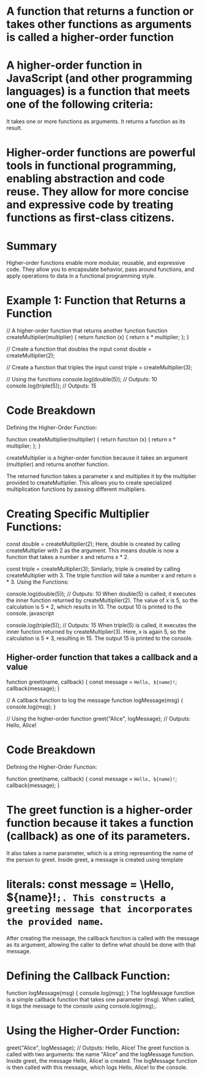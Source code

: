 # A function that returns a function or takes other functions as arguments is called a higher-order function

# A higher-order function in JavaScript (and other programming languages) is a function that meets one of the following criteria:

It takes one or more functions as arguments.
It returns a function as its result.


# Higher-order functions are powerful tools in functional programming, enabling abstraction and code reuse. They allow for more concise and expressive code by treating functions as first-class citizens.



# Summary
Higher-order functions enable more modular, reusable, and expressive code. They allow you to encapsulate behavior, pass around functions, and apply operations to data in a functional programming style.




# Example 1: Function that Returns a Function

// A higher-order function that returns another function
function createMultiplier(multiplier) {
    return function (x) {
        return x * multiplier;
    };
}

// Create a function that doubles the input
const double = createMultiplier(2);

// Create a function that triples the input
const triple = createMultiplier(3);

// Using the functions
console.log(double(5)); // Outputs: 10
console.log(triple(5)); // Outputs: 15


# Code Breakdown
Defining the Higher-Order Function:

function createMultiplier(multiplier) {
    return function (x) {
        return x * multiplier;
    };
}

createMultiplier is a higher-order function because it takes an argument (multiplier) and returns another function.

The returned function takes a parameter x and multiplies it by the multiplier provided to createMultiplier.
This allows you to create specialized multiplication functions by passing different multipliers.

# Creating Specific Multiplier Functions:
const double = createMultiplier(2);
Here, double is created by calling createMultiplier with 2 as the argument.
This means double is now a function that takes a number x and returns x * 2.

const triple = createMultiplier(3);
Similarly, triple is created by calling createMultiplier with 3.
The triple function will take a number x and return x * 3.
Using the Functions:

console.log(double(5)); // Outputs: 10
When double(5) is called, it executes the inner function returned by createMultiplier(2).
The value of x is 5, so the calculation is 5 * 2, which results in 10.
The output 10 is printed to the console.
javascript

console.log(triple(5)); // Outputs: 15
When triple(5) is called, it executes the inner function returned by createMultiplier(3).
Here, x is again 5, so the calculation is 5 * 3, resulting in 15.
The output 15 is printed to the console.


## Higher-order function that takes a callback and a value
function greet(name, callback) {
    const message = `Hello, ${name}!`;
    callback(message);
}

// A callback function to log the message
function logMessage(msg) {
    console.log(msg);
}

// Using the higher-order function
greet("Alice", logMessage); // Outputs: Hello, Alice!

# Code Breakdown
Defining the Higher-Order Function:


function greet(name, callback) {
    const message = `Hello, ${name}!`;
    callback(message);
}

# The greet function is a higher-order function because it takes a function (callback) as one of its parameters.
It also takes a name parameter, which is a string representing the name of the person to greet.
Inside greet, a message is created using template 

# literals: const message = \Hello, ${name}!`;. This constructs a greeting message that incorporates the provided name`.
After creating the message, the callback function is called with the message as its argument, allowing the caller to define what should be done with that message.

# Defining the Callback Function:

function logMessage(msg) {
    console.log(msg);
}
The logMessage function is a simple callback function that takes one parameter (msg).
When called, it logs the message to the console using console.log(msg);.

# Using the Higher-Order Function:
greet("Alice", logMessage); // Outputs: Hello, Alice!
The greet function is called with two arguments: the name "Alice" and the logMessage function.
Inside greet, the message Hello, Alice! is created.
The logMessage function is then called with this message, which logs Hello, Alice! to the console.